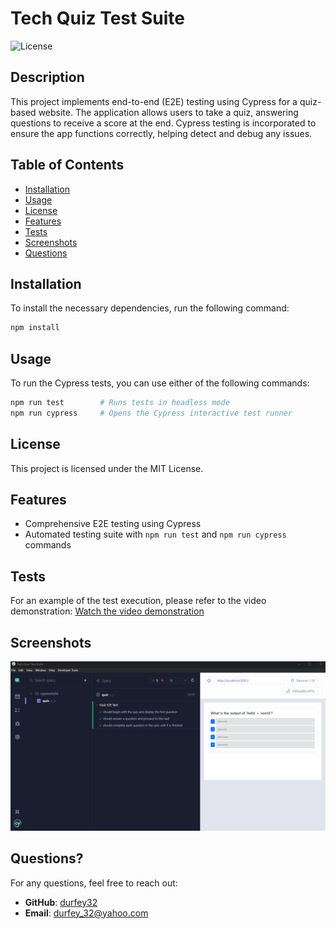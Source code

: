 # Tech Quiz Test Suite

![License](https://img.shields.io/badge/License-MIT-blue)

## Description
This project implements end-to-end (E2E) testing using Cypress for a quiz-based website. The application allows users to take a quiz, answering questions to receive a score at the end. Cypress testing is incorporated to ensure the app functions correctly, helping detect and debug any issues.

## Table of Contents
- [Installation](#installation)
- [Usage](#usage)
- [License](#license)
- [Features](#features)
- [Tests](#tests)
- [Screenshots](#screenshots)
- [Questions](#questions)

## Installation
To install the necessary dependencies, run the following command:
```bash
npm install
```

## Usage
To run the Cypress tests, you can use either of the following commands:

```bash
npm run test        # Runs tests in headless mode
npm run cypress     # Opens the Cypress interactive test runner
```

## License
This project is licensed under the MIT License.

## Features
- Comprehensive E2E testing using Cypress
- Automated testing suite with `npm run test` and `npm run cypress` commands

## Tests
For an example of the test execution, please refer to the video demonstration:
[Watch the video demonstration](https://app.screencastify.com/v3/watch/yWCqkjg3mYnkY27HUpR8)

## Screenshots
![alt text](Cypress.png)

## Questions?
For any questions, feel free to reach out:

- **GitHub**: [durfey32](https://github.com/durfey32)
- **Email**: [durfey_32@yahoo.com](mailto:durfey_32@yahoo.com)

